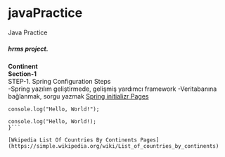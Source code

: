 # javaPractice
Java Practice
##### hrms project.
**Continent**</br>
**Section-1**</br>
STEP-1. Spring Configuration Steps</br>
-Spring yazılım geliştirmede, gelişmiş yardımcı framework
-Veritabanına bağlanmak, sorgu yazmak
[Spring initializr Pages](https://start.spring.io/)

`console.log("Hello, World!");`

```function (){
console.log("Hello, World!);
}```

[Wkipedia List Of Countries By Continents Pages](https://simple.wikipedia.org/wiki/List_of_countries_by_continents)
